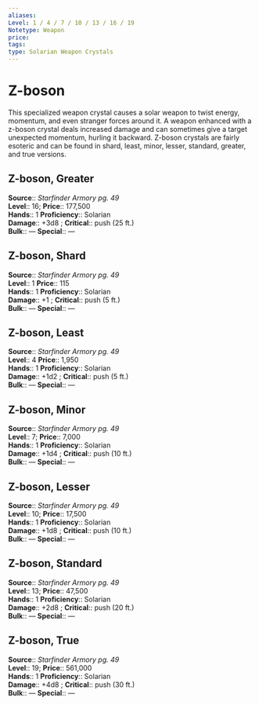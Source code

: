 ```yaml
---
aliases: 
Level: 1 / 4 / 7 / 10 / 13 / 16 / 19
Notetype: Weapon
price: 
tags: 
type: Solarian Weapon Crystals
---
```


# Z-boson

This specialized weapon crystal causes a solar weapon to twist energy, momentum, and even stranger forces around it. A weapon enhanced with a z-boson crystal deals increased damage and can sometimes give a target unexpected momentum, hurling it backward. Z-boson crystals are fairly esoteric and can be found in shard, least, minor, lesser, standard, greater, and true versions.  

## Z-boson, Greater

**Source**:: _Starfinder Armory pg. 49_  
**Level**:: 16;
**Price**:: 177,500  
**Hands**:: 1
**Proficiency**:: Solarian  
**Damage**:: +3d8 ;
**Critical**:: push (25 ft.)  
**Bulk**:: —
**Special**:: —

## Z-boson, Shard

**Source**:: _Starfinder Armory pg. 49_  
**Level**:: 1
**Price**:: 115  
**Hands**:: 1
**Proficiency**:: Solarian  
**Damage**:: +1 ;
**Critical**:: push (5 ft.)  
**Bulk**:: —
**Special**:: —

## Z-boson, Least

**Source**:: _Starfinder Armory pg. 49_  
**Level**:: 4
**Price**:: 1,950  
**Hands**:: 1
**Proficiency**:: Solarian  
**Damage**:: +1d2 ;
**Critical**:: push (5 ft.)  
**Bulk**:: —
**Special**:: —

## Z-boson, Minor

**Source**:: _Starfinder Armory pg. 49_  
**Level**:: 7;
**Price**:: 7,000  
**Hands**:: 1
**Proficiency**:: Solarian  
**Damage**:: +1d4 ;
**Critical**:: push (10 ft.)  
**Bulk**:: —
**Special**:: —

## Z-boson, Lesser

**Source**:: _Starfinder Armory pg. 49_  
**Level**:: 10;
**Price**:: 17,500  
**Hands**:: 1
**Proficiency**:: Solarian  
**Damage**:: +1d8 ;
**Critical**:: push (10 ft.)  
**Bulk**:: —
**Special**:: —

## Z-boson, Standard

**Source**:: _Starfinder Armory pg. 49_  
**Level**:: 13;
**Price**:: 47,500  
**Hands**:: 1
**Proficiency**:: Solarian  
**Damage**:: +2d8 ;
**Critical**:: push (20 ft.)  
**Bulk**:: —
**Special**:: —

## Z-boson, True

**Source**:: _Starfinder Armory pg. 49_  
**Level**:: 19;
**Price**:: 561,000  
**Hands**:: 1
**Proficiency**:: Solarian  
**Damage**:: +4d8 ;
**Critical**:: push (30 ft.)  
**Bulk**:: —
**Special**:: —

